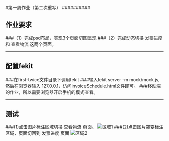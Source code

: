 #第一周作业（第二次重写）
##########
## 作业要求
###（1）完成psd布局，实现3个页面切图呈现
###（2）完成动态切换 发票进度 和 查看物流 这两个页面。

--------------
## 配置fekit
###在first-twice文件目录下调用fekit
###输入fekit server -m mock/mock.js,然后在浏览器输入 127.0.0.1，访问invoiceSchedule.html文件即可。
###移动端的作业，所以需要浏览器开启手机的模式查看。

               
--------------
## 测试
###(1)点击图片标注区域切换 查看物流 页面。
![区域1](url)
###(2)点击图片突变标注区域，页面切回到 发票进度 页面
![区域2](url)
